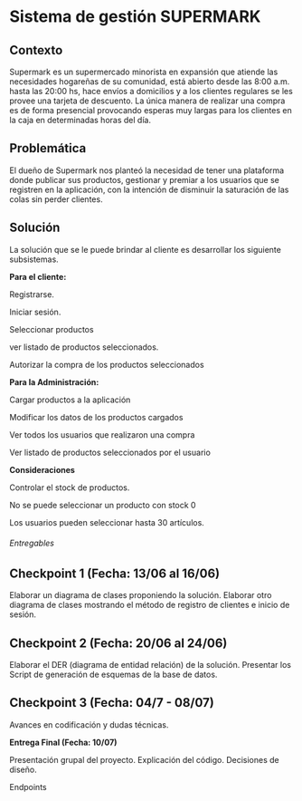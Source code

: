 # Sistema de gestión SUPERMARK
## Contexto

Supermark es un supermercado minorista en expansión que atiende las necesidades hogareñas de su comunidad, está abierto desde las 8:00 a.m. hasta las 20:00 hs, hace envíos a domicilios y a los clientes regulares se les provee una tarjeta de descuento. La única manera de realizar una compra es de forma presencial provocando esperas muy largas para los clientes en la caja en determinadas horas del día. 

## Problemática

El dueño de Supermark nos planteó la necesidad de tener una plataforma donde publicar sus productos, gestionar y premiar a los usuarios que se registren en la aplicación, con la intención de disminuir la saturación de las colas sin perder clientes. 

## Solución

La solución que se le puede brindar al cliente es desarrollar los siguiente subsistemas.


**Para el cliente:**

Registrarse.

Iniciar sesión.

Seleccionar productos

ver  listado de productos seleccionados.

Autorizar la compra de los productos seleccionados
 

**Para la Administración:**

Cargar productos a la aplicación

Modificar los datos de los productos cargados

Ver todos los usuarios que realizaron una compra

Ver listado de productos seleccionados por el usuario



**Consideraciones**

Controlar el stock de productos.

No se puede seleccionar un producto con stock 0

Los usuarios pueden seleccionar hasta 30 artículos.


###### Entregables

## Checkpoint 1 (Fecha: 13/06 al 16/06)

Elaborar un diagrama de clases proponiendo la solución.
Elaborar otro diagrama de clases mostrando el método de registro de clientes e inicio de sesión.

## Checkpoint 2 (Fecha: 20/06 al 24/06)

Elaborar el DER (diagrama de entidad relación) de la solución.
Presentar los Script de generación de esquemas de la base de datos. 


## Checkpoint 3 (Fecha: 04/7 - 08/07)

Avances en codificación y dudas técnicas.


**Entrega Final (Fecha: 10/07)**

Presentación grupal del proyecto.
Explicación del código.
Decisiones de diseño. 


Endpoints
